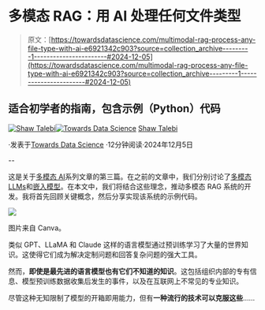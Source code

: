 # 多模态 RAG：用 AI 处理任何文件类型

> 原文：[https://towardsdatascience.com/multimodal-rag-process-any-file-type-with-ai-e6921342c903?source=collection_archive---------1-----------------------#2024-12-05](https://towardsdatascience.com/multimodal-rag-process-any-file-type-with-ai-e6921342c903?source=collection_archive---------1-----------------------#2024-12-05)

## 适合初学者的指南，包含示例（Python）代码

[](https://shawhin.medium.com/?source=post_page---byline--e6921342c903--------------------------------)[![Shaw Talebi](../Images/1449cc7c08890e2078f9e5d07897e3df.png)](https://shawhin.medium.com/?source=post_page---byline--e6921342c903--------------------------------)[](https://towardsdatascience.com/?source=post_page---byline--e6921342c903--------------------------------)[![Towards Data Science](../Images/a6ff2676ffcc0c7aad8aaf1d79379785.png)](https://towardsdatascience.com/?source=post_page---byline--e6921342c903--------------------------------) [Shaw Talebi](https://shawhin.medium.com/?source=post_page---byline--e6921342c903--------------------------------)

·发表于[Towards Data Science](https://towardsdatascience.com/?source=post_page---byline--e6921342c903--------------------------------) ·12分钟阅读·2024年12月5日

--

这是关于[多模态 AI](https://shawhin.medium.com/list/multimodal-ai-fe9521d0e77a)系列文章的第三篇。在之前的文章中，我们分别讨论了[多模态 LLMs](/multimodal-models-llms-that-can-see-and-hear-5c6737c981d3)和[嵌入模型](/multimodal-embeddings-an-introduction-5dc36975966f)。在本文中，我们将结合这些理念，推动多模态 RAG 系统的开发。我将首先回顾关键概念，然后分享实现该系统的示例代码。

![](../Images/646324391e6c96935ae763319c252c85.png)

图片来自 Canva。

类似 GPT、LLaMA 和 Claude 这样的语言模型通过预训练学习了大量的世界知识。这使得它们成为解决定制问题和回答复杂问题的强大工具。

然而，**即使是最先进的语言模型也有它们不知道的知识**。这包括组织内部的专有信息、模型预训练数据收集后发生的事件，以及在互联网上不常见的专业知识。

尽管这种无知限制了模型的开箱即用能力，但有**一种流行的技术可以克服这些**……
